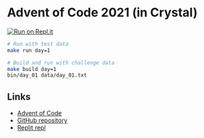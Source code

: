 # Advent of Code 2021 (in Crystal)

[![Run on Repl.it](https://repl.it/badge/github/chillfox/advent-of-code-2021)](https://repl.it/github/chillfox/advent-of-code-2021)

```sh
# Run with test data
make run day=1

# Build and run with challenge data
make build day=1
bin/day_01 data/day_01.txt
```

## Links

- [Advent of Code](https://adventofcode.com/2021)
- [GitHub repository](https://github.com/chillfox/advent-of-code-2021)
- [Replit repl](https://replit.com/@MiaChillfox/advent-of-code-2021)
